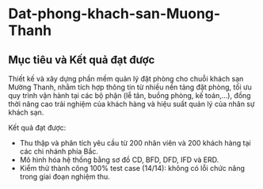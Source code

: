# Dat-phong-khach-san-Muong-Thanh
## Mục tiêu và Kết quả đạt được
Thiết kế và xây dựng phần mềm quản lý đặt phòng cho chuỗi khách sạn Mường Thanh, nhằm tích hợp thông tin từ nhiều nền tảng đặt phòng, tối ưu quy trình vận hành tại các bộ phận (lễ tân, buồng phòng, kế toán,...), đồng thời nâng cao trải nghiệm của khách hàng và hiệu suất quản lý của nhân sự khách sạn.

Kết quả đạt được:
- Thu thập và phân tích yêu cầu từ 200 nhân viên và 200 khách hàng tại các chi nhánh phía Bắc.
- Mô hình hóa hệ thống bằng sơ đồ CD, BFD, DFD, IFD và ERD.
- Kiểm thử thành công 100% test case (14/14): không có lỗi chức năng trong giai đoạn nghiệm thu.
